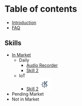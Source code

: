 # Table of contents

* [Introduction](README.md)
* [FAQ](FAQ.md)

## Skills

* [In Market](skills/in_market/README.md)
  * Daily
    * [Audio Recorder](skills/skill-1.md)
    * [Skill 2](skills/skill-2.md)
  * IoT
    * [Skill 2](skills/skill-2.md)![image](kde.png)
* Pending Market
* Not in Market


